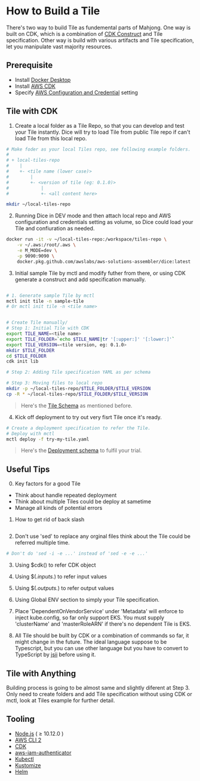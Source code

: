 # How to Build a Tile

There's two way to build Tile as fundemental parts of Mahjong. One way is built on CDK, which is a combination of  [CDK Construct](https://docs.aws.amazon.com/cdk/latest/guide/constructs.html) and Tile specification. Other way is build with various artifacts and Tile specification, let you manipulate vast majority resources.


## Prerequisite
- Install [Docker Desktop](https://docs.docker.com/desktop/#download-and-install)
- Install [AWS CDK](https://docs.aws.amazon.com/cdk/latest/guide/getting_started.html#getting_started_install) 
- Specify [AWS Configuration and Credential](https://docs.aws.amazon.com/cli/latest/userguide/cli-configure-files.html) setting

## Tile with CDK

1. Create a local folder as a Tile Repo, so that you can develop and test your Tile instantly. Dice will try to load Tile from public Tile repo if can't load Tile from this local repo. 

```bash
# Make foder as your local Tiles repo, see following example folders.
#
# + local-tiles-repo
#    |
#    +- <tile name (lower case)>
#        |
#        +- <version of tile (eg: 0.1.0)>
#            |
#            +- <all content here>

mkdir ~/local-tiles-repo

```



2. Running Dice in DEV mode and then attach local repo and AWS configuration and credentials setting as volume, so Dice could load your Tile and confiuration as needed.

```bash
docker run -it -v ~/local-tiles-repo:/workspace/tiles-repo \
    -v ~/.aws:/root/.aws \
    -e M_MODE=dev \
    -p 9090:9090 \
    docker.pkg.github.com/awslabs/aws-solutions-assembler/dice:latest

```

3. Initial sample Tile by mctl and modify futher from there, or using CDK generate a construct and add specification manually.

```bash

# 1. Generate sample Tile by mctl
mctl init tile -n sample-tile
# Or mctl init tile -n <tile name>


# Create Tile manually/
# Step 1: Initial Tile with CDK
export TILE_NAME=<tile name>
export TILE_FOLDER=`echo $TILE_NAME|tr '[:upper:]' '[:lower:]'`
export TILE_VERSION=<tile version, eg: 0.1.0>
mkdir $TILE_FOLDER
cd $TILE_FOLDER
cdk init lib

# Step 2: Adding Tile specification YAML as per schema

# Step 3: Moving files to local repo
mkdir -p ~/local-tiles-repo/$TILE_FOLDER/$TILE_VERSION
cp -R * ~/local-tiles-repo/$TILE_FOLDER/$TILE_VERSION

```
> Here's the [Tile Schema](../templates/tile-schema.json) as mentioned before. 

4. Kick off deployment to try out very fisrt Tile once it's ready. 

```bash
# Create a deployment specification to refer the Tile.
# Deploy with mctl
mctl deploy -f try-my-tile.yaml

```
> Here's the [Deployment schema](../templates/deployment-schema.json) to fulfil your trial. 


## Useful Tips

0. Key factors for a good Tile

- Think about handle repeated deployment
- Think about multiple Tiles could be deploy at sametime
- Manage all kinds of potential errors

1. How to get rid of back slash
```bash

```
2. Don't use 'sed' to replace any orginal files think about the Tile could be referred multiple time.
```bash
# Don't do 'sed -i -e ...' instead of 'sed -e -e ...'

```
3. Using $cdk() to refer CDK object

4. Using $(*.inputs.*) to refer input values

5. Using $(*.outputs.*) to refer output values

6. Using Global ENV section to simply your Tile specification.

7. Place 'DependentOnVendorService' under 'Metadata' will enforce to inject kube.config, so far only support EKS. You must supply 'clusterName' and 'masterRoleARN' if there's no dependent Tile is EKS.

8. All Tile should be built by CDK or a combination of commands so far, it might change in the future. The ideal language suppose to be Typescript, but you can use other language but you have to convert to TypeScript by [jsii](https://github.com/aws/jsii) before using it. 

## Tile with Anything

Building process is going to be almost same and slightly diferent at Step 3. Only need to create folders and add Tile specification without using CDK or mctl, look at Tiles example for further detail.

## Tooling

- [Node.js](https://nodejs.org/en/download/) ( ≥ 10.12.0 ) 
- [AWS CLI 2](https://docs.aws.amazon.com/cli/latest/userguide/install-cliv2.html) 
- [CDK](https://github.com/aws/aws-cdk)
- [aws-iam-authenticator](https://docs.aws.amazon.com/eks/latest/userguide/install-aws-iam-authenticator.html)
- [Kubectl](https://docs.aws.amazon.com/eks/latest/userguide/install-kubectl.html)
- [Kustomize](https://github.com/kubernetes-sigs/kustomize/blob/master/docs/INSTALL.md)
- [Helm](https://helm.sh/docs/intro/install/)